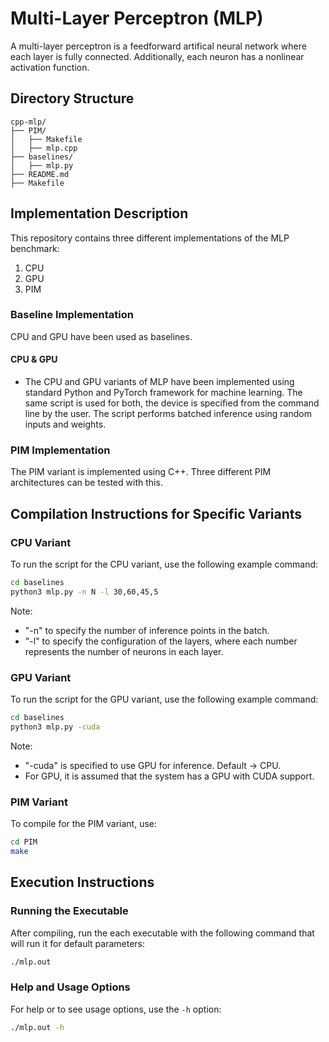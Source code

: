 # Multi-Layer Perceptron (MLP)

A multi-layer perceptron is a feedforward artifical neural network where each layer is fully connected. Additionally, each neuron has a nonlinear activation function.

## Directory Structure

```
cpp-mlp/
├── PIM/
│   ├── Makefile
│   ├── mlp.cpp
├── baselines/
│   ├── mlp.py
├── README.md
├── Makefile
```

## Implementation Description

This repository contains three different implementations of the MLP benchmark:

1. CPU
2. GPU
3. PIM

### Baseline Implementation

CPU and GPU have been used as baselines.

#### CPU & GPU

* The CPU and GPU variants of MLP have been implemented using standard Python and PyTorch framework for machine learning. The same script is used for both, the device is specified from the command line by the user. The script performs batched inference using random inputs and weights.

### PIM Implementation

The PIM variant is implemented using C++. Three different PIM architectures can be tested with this.

## Compilation Instructions for Specific Variants

### CPU Variant

To run the script for the CPU variant, use the following example command:

```bash
cd baselines
python3 mlp.py -n N -l 30,60,45,5
```
Note: 
 * "-n" to specify the number of inference points in the batch.
 * "-l" to specify the configuration of the layers, where each number represents the number of neurons in each layer.
 
### GPU Variant

To run the script for the GPU variant, use the following example command:

```bash
cd baselines
python3 mlp.py -cuda
```
Note: 
 * "-cuda" is specified to use GPU for inference. Default -> CPU.
 * For GPU, it is assumed that the system has a GPU with CUDA support.

### PIM Variant

To compile for the PIM variant, use:

```bash
cd PIM
make
```

## Execution Instructions

### Running the Executable

After compiling, run the each executable with the following command that will run it for default parameters:

```bash
./mlp.out
```

### Help and Usage Options

For help or to see usage options, use the `-h` option:

```bash
./mlp.out -h
```
